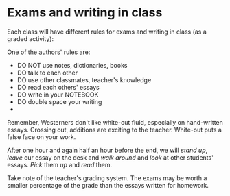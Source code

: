# Exams and writing in class

Each class will have different rules for exams and writing in class (as a graded activity):

One of the authors' rules are:

* DO NOT use notes, dictionaries, books
* DO talk to each other
* DO use other classmates, teacher's knowledge
* DO read each others' essays
* DO write in your NOTEBOOK
* DO double space your writing
* 

Remember, Westerners don't like white-out fluid, especially on hand-written essays. Crossing out, additions are exciting to the teacher. White-out puts a false face on your work.

After one hour and again half an hour before the end, we will *stand up*, *leave* our essay on the desk and *walk around* and *look* at other students' essays. *Pick* them *up* and *read* them.

Take note of the teacher's grading system. The exams may be worth a smaller percentage of the grade than the essays written for homework.

